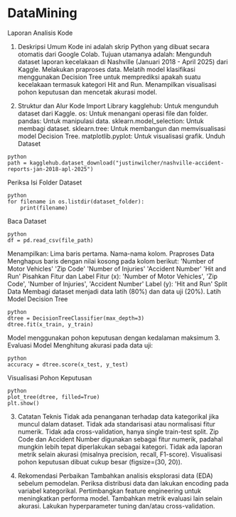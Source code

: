 # DataMining
Laporan Analisis Kode
1. Deskripsi Umum
Kode ini adalah skrip Python yang dibuat secara otomatis dari Google Colab. Tujuan utamanya adalah:
Mengunduh dataset laporan kecelakaan di Nashville (Januari 2018 - April 2025) dari Kaggle.
Melakukan praproses data.
Melatih model klasifikasi menggunakan Decision Tree untuk memprediksi apakah suatu kecelakaan termasuk kategori Hit and Run.
Menampilkan visualisasi pohon keputusan dan mencetak akurasi model.

2. Struktur dan Alur Kode
Import Library
kagglehub: Untuk mengunduh dataset dari Kaggle.
os: Untuk menangani operasi file dan folder.
pandas: Untuk manipulasi data.
sklearn.model_selection: Untuk membagi dataset.
sklearn.tree: Untuk membangun dan memvisualisasi model Decision Tree.
matplotlib.pyplot: Untuk visualisasi grafik.
Unduh Dataset
```
python
path = kagglehub.dataset_download("justinwilcher/nashville-accident-reports-jan-2018-apl-2025")
```
Periksa Isi Folder Dataset
```
python
for filename in os.listdir(dataset_folder):
    print(filename)
```
Baca Dataset
```
python
df = pd.read_csv(file_path)
```
Menampilkan:
Lima baris pertama.
Nama-nama kolom.
Praproses Data
Menghapus baris dengan nilai kosong pada kolom berikut:
'Number of Motor Vehicles'
'Zip Code'
'Number of Injuries'
'Accident Number'
'Hit and Run'
Pisahkan Fitur dan Label
Fitur (x): 'Number of Motor Vehicles', 'Zip Code', 'Number of Injuries', 'Accident Number'
Label (y): 'Hit and Run'
Split Data
Membagi dataset menjadi data latih (80%) dan data uji (20%).
Latih Model Decision Tree
```
python
dtree = DecisionTreeClassifier(max_depth=3)
dtree.fit(x_train, y_train)
```
Model menggunakan pohon keputusan dengan kedalaman maksimum 3.
Evaluasi Model
Menghitung akurasi pada data uji:
```
python
accuracy = dtree.score(x_test, y_test)
```
Visualisasi Pohon Keputusan
```
python
plot_tree(dtree, filled=True)
plt.show()
```
3. Catatan Teknis
Tidak ada penanganan terhadap data kategorikal jika muncul dalam dataset.
Tidak ada standarisasi atau normalisasi fitur numerik.
Tidak ada cross-validation, hanya single train-test split.
Zip Code dan Accident Number digunakan sebagai fitur numerik, padahal mungkin lebih tepat diperlakukan sebagai kategori.
Tidak ada laporan metrik selain akurasi (misalnya precision, recall, F1-score).
Visualisasi pohon keputusan dibuat cukup besar (figsize=(30, 20)).

4. Rekomendasi Perbaikan
Tambahkan analisis eksplorasi data (EDA) sebelum pemodelan.
Periksa distribusi data dan lakukan encoding pada variabel kategorikal.
Pertimbangkan feature engineering untuk meningkatkan performa model.
Tambahkan metrik evaluasi lain selain akurasi.
Lakukan hyperparameter tuning dan/atau cross-validation.
